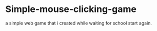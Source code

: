 # Simple-mouse-clicking-game
a simple web game that i created while waiting for school start again.
